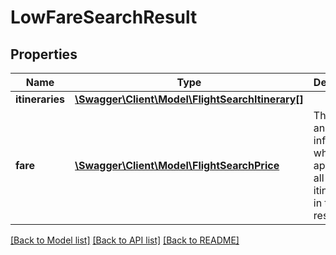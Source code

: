 # LowFareSearchResult

## Properties
Name | Type | Description | Notes
------------ | ------------- | ------------- | -------------
**itineraries** | [**\Swagger\Client\Model\FlightSearchItinerary[]**](FlightSearchItinerary.md) |  | [optional] 
**fare** | [**\Swagger\Client\Model\FlightSearchPrice**](FlightSearchPrice.md) | The price and fare information which applies to all itineraries in this response | 

[[Back to Model list]](../README.md#documentation-for-models) [[Back to API list]](../README.md#documentation-for-api-endpoints) [[Back to README]](../README.md)


